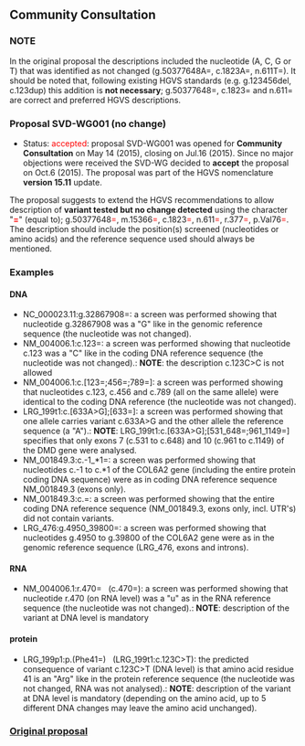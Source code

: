 ## Community Consultation

### NOTE

In the original proposal the descriptions included the nucleotide (A, C, G or T) that was identified as not changed (g.50377648A=, c.1823A=, n.611T=). It should be noted that, following existing HGVS standards (e.g. g.123456del, c.123dup) this addition is **not necessary**; g.50377648=, c.1823= and n.611= are correct and preferred HGVS descriptions.

### Proposal SVD-WG001 (no change)

* Status: <font color="red">accepted</font>: proposal SVD-WG001 was opened for **Community Consultation** on May 14 (2015), closing on Jul.16 (2015). Since no major objections were received the SVD-WG decided to **accept** the proposal on Oct.6 (2015). The proposal was part of the HGVS nomenclature **version 15.11** update.

The proposal suggests to extend the HGVS recommendations to allow description of **variant tested but no change detected** using the character "**<font color="red">=</font>**" (equal to); g.50377648<font color="red">=</font>, m.15366<font color="red">=</font>, c.1823<font color="red">=</font>, n.611<font color="red">=</font>, r.377<font color="red">=</font>, p.Val76<font color="red">=</font>. The description should include the position(s) screened (nucleotides or amino acids) and the reference sequence used should always be mentioned.

### Examples

#### DNA

* NC\_000023.11:g.32867908=: a screen was performed showing that nucleotide g.32867908 was a "G" like in the genomic reference sequence (the nucleotide was not changed).
* NM\_004006.1:c.123=: a screen was performed showing that nucleotide c.123 was a "C" like in the coding DNA reference sequence (the nucleotide was not changed).: **NOTE**: the description c.123C>C is not allowed
* NM\_004006.1:c.[123=;456=;789=]: a screen was performed showing that nucleotides c.123, c.456 and c.789 (all on the same allele) were identical to the coding DNA reference (the nucleotide was not changed).
* LRG\_199t1:c.[633A>G];[633=]: a screen was performed showing that one allele carries variant c.633A>G and the other allele the reference sequence (a "A").: **NOTE**: LRG\_199t1:c.[633A>G];[531\_648=;961\_1149=] specifies that only exons 7 (c.531 to c.648) and 10 (c.961 to c.1149) of the DMD gene were analysed.
* NM\_001849.3:c.-1\_\*1=: a screen was performed showing that nucleotides c.-1 to c.\*1 of the COL6A2 gene (including the entire protein coding DNA sequence) were as in coding DNA reference sequence NM\_001849.3 (exons only).
* NM\_001849.3:c.=: a screen was performed showing that the entire coding DNA reference sequence (NM\_001849.3, exons only, incl. UTR's) did not contain variants.
* LRG\_476:g.4950\_39800=: a screen was performed showing that nucleotides g.4950 to g.39800 of the COL6A2 gene were as in the genomic reference sequence (LRG\_476, exons and introns).

#### RNA

* NM\_004006.1:r.470= &nbsp; (c.470=): a screen was performed showing that nucleotide r.470 (on RNA level) was a "u" as in the RNA reference sequence (the nucleotide was not changed).: **NOTE**: description of the variant at DNA level is mandatory 

#### protein

* LRG\_199p1:p.(Phe41=) &nbsp; (LRG\_199t1:c.123C>T): the predicted consequence of variant c.123C>T (DNA level) is that amino acid residue 41 is an "Arg" like in the protein reference sequence (the nucleotide was not changed, RNA was not analysed).: **NOTE**: description of the variant at DNA level is mandatory (depending on the amino acid, up to 5 different DNA changes may leave the amino acid unchanged).
    

### [Original proposal](http://www.hgvs.org/mutnomen/comments001.html)